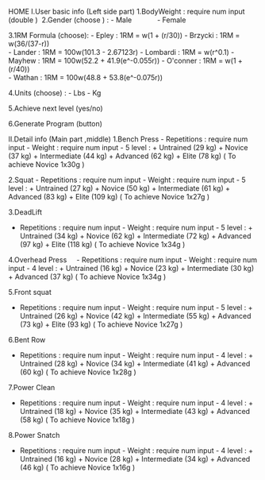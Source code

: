HOME 
I.User basic info (Left side part)
  1.BodyWeight : require num input (double )
  2.Gender (choose ) : - Male 
                       - Female 
                       
  3.1RM Formula (choose): - Epley : 1RM = w(1 + (r/30))
                          - Brzycki : 1RM = w(36/(37-r))                       
                          - Lander : 1RM = 100w(101.3 - 2.67123r)
                          - Lombardi : 1RM = w(r^0.1)
                          - Mayhew : 1RM = 100w(52.2 + 41.9(e^-0.055r))
                          - O'conner : 1RM = w(1 + (r/40))                       
                          - Wathan : 1RM = 100w(48.8 + 53.8(e^-0.075r))
                          
  4.Units (choose) : - Lbs
                     - Kg 

  5.Achieve next level (yes/no) 

  6.Generate Program (button) 
  
II.Detail info (Main part ,middle)
  1.Bench Press 
    - Repetitions : require num input - Weight : require num input 
      - 5 level : + Untrained (29 kg)
                  + Novice (37 kg)
                  + Intermediate (44 kg)
                  + Advanced (62 kg)
                  + Elite (78 kg)
    ( To achieve Novice 1x30g )              
                
  2.Squat 
    - Repetitions : require num input - Weight : require num input 
      - 5 level : + Untrained (27 kg)
                  + Novice (50 kg)
                  + Intermediate (61 kg)
                  + Advanced (83 kg)
                  + Elite (109 kg)
    ( To achieve Novice 1x27g )
    
  3.DeadLift 
   - Repetitions : require num input - Weight : require num input 
    - 5 level : + Untrained (34 kg)
                  + Novice (62 kg)
                  + Intermediate (72 kg)
                  + Advanced (97 kg)
                  + Elite (118 kg)
    ( To achieve Novice 1x34g )
   
  4.Overhead Press  
   - Repetitions : require num input - Weight : require num input 
    - 4 level : + Untrained (16 kg)
                  + Novice (23 kg)
                  + Intermediate (30 kg)
                  + Advanced (37 kg)
    ( To achieve Novice 1x34g ) 
    
  5.Front squat 
   - Repetitions : require num input - Weight : require num input 
    - 5 level : + Untrained (26 kg)
                  + Novice (42 kg)
                  + Intermediate (55 kg)
                  + Advanced (73 kg)
                  + Elite (93 kg)
    ( To achieve Novice 1x27g )
    
  6.Bent Row 
   - Repetitions : require num input - Weight : require num input 
    - 4 level : + Untrained (28 kg)
                  + Novice (34 kg)
                  + Intermediate (41 kg)
                  + Advanced (60 kg)
    ( To achieve Novice 1x28g ) 
    
  7.Power Clean 
   - Repetitions : require num input - Weight : require num input 
    - 4 level : + Untrained (18 kg)
                  + Novice (35 kg)
                  + Intermediate (43 kg)
                  + Advanced (58 kg)
    ( To achieve Novice 1x18g ) 
  
  8.Power Snatch
   - Repetitions : require num input - Weight : require num input 
    - 4 level : + Untrained (16 kg)
                  + Novice (28 kg)
                  + Intermediate (34 kg)
                  + Advanced (46 kg)
    ( To achieve Novice 1x16g ) 

                  

